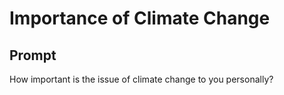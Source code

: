 # Importance of Climate Change

## Prompt
How important is the issue of climate change to you personally?
